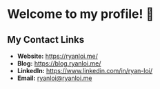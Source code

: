 # Welcome to my profile! 👋

## My Contact Links

* **Website:** https://ryanloi.me/
* **Blog:** https://blog.ryanloi.me/
* **LinkedIn:** https://www.linkedin.com/in/ryan-loi/
* **Email:** ryanloi@ryanloi.me
